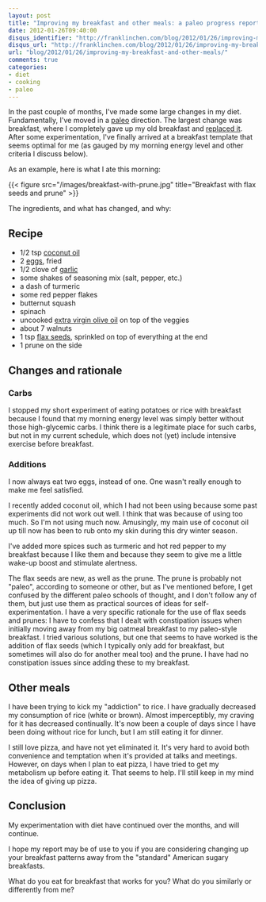 ```yaml
---
layout: post
title: "Improving my breakfast and other meals: a paleo progress report"
date: 2012-01-26T09:40:00
disqus_identifier: "http://franklinchen.com/blog/2012/01/26/improving-my-breakfast-and-other-meals/"
disqus_url: "http://franklinchen.com/blog/2012/01/26/improving-my-breakfast-and-other-meals/"
url: "blog/2012/01/26/improving-my-breakfast-and-other-meals/"
comments: true
categories:
- diet
- cooking
- paleo
---
```

In the past couple of months, I've made some large changes in my diet. Fundamentally, I've moved in a [paleo](/categories/paleo) direction. The largest change was breakfast, where I completely gave up my old breakfast and [replaced it](/blog/2011/11/03/one-of-these-breakfasts-is-not-paleo/). After some experimentation, I've finally arrived at a breakfast template that seems optimal for me (as gauged by my morning energy level and other criteria I discuss below).

As an example, here is what I ate this morning:

{{< figure src="/images/breakfast-with-prune.jpg" title="Breakfast with flax seeds and prune" >}}

The ingredients, and what has changed, and why:

<!--more-->

## Recipe

- 1/2 tsp [coconut oil](http://www.organicfacts.net/organic-oils/organic-coconut-oil/health-benefits-of-coconut-oil.html)
- 2 [eggs](/blog/2011/11/28/thankful-for-the-free-range-orange-yolked-eggs/), fried
- 1/2 clove of [garlic](http://www.garlic-central.com/garlic-health.html)
- some shakes of seasoning mix (salt, pepper, etc.)
- a dash of turmeric
- some red pepper flakes
- butternut squash
- spinach
- uncooked [extra virgin olive oil](http://www.traderjoes.com/how-to/olive-oil.asp) on top of the veggies
- about 7 walnuts
- 1 tsp [flax seeds](http://lowcarbdiets.about.com/od/whattoeat/a/flaxinfo.htm), sprinkled on top of everything at the end
- 1 prune on the side

## Changes and rationale

### Carbs

I stopped my short experiment of eating potatoes or rice with breakfast because I found that my morning energy level was simply better without those high-glycemic carbs. I think there is a legitimate place for such carbs, but not in my current schedule, which does not (yet) include intensive exercise before breakfast.

### Additions

I now always eat two eggs, instead of one. One wasn't really enough to make me feel satisfied.

I recently added coconut oil, which I had not been using because some past experiments did not work out well. I think that was because of using too much. So I'm not using much now. Amusingly, my main use of coconut oil up till now has been to rub onto my skin during this dry winter season.

I've added more spices such as turmeric and hot red pepper to my breakfast because I like them and because they seem to give me a little wake-up boost and stimulate alertness.

The flax seeds are new, as well as the prune. The prune is probably not "paleo", according to someone or other, but as I've mentioned before, I get confused by the different paleo schools of thought, and I don't follow any of them, but just use them as practical sources of ideas for self-experimentation. I have a very specific rationale for the use of flax seeds and prunes: I have to confess that I dealt with constipation issues when initially moving away from my big oatmeal breakfast to my paleo-style breakfast. I tried various solutions, but one that seems to have worked is the addition of flax seeds (which I typically only add for breakfast, but sometimes will also do for another meal too) and the prune. I have had no constipation issues since adding these to my breakfast.

## Other meals

I have been trying to kick my "addiction" to rice. I have gradually decreased my consumption of rice (white or brown). Almost imperceptibly, my craving for it has decreased continually. It's now been a couple of days since I have been doing without rice for lunch, but I am still eating it for dinner.

I still love pizza, and have not yet eliminated it. It's very hard to avoid both convenience and temptation when it's provided at talks and meetings. However, on days when I plan to eat pizza, I have tried to get my metabolism up before eating it. That seems to help. I'll still keep in my mind the idea of giving up pizza.

## Conclusion

My experimentation with diet have continued over the months, and will continue.

I hope my report may be of use to you if you are considering changing up your breakfast patterns away from the "standard" American sugary breakfasts.

What do you eat for breakfast that works for you? What do you similarly or differently from me?

